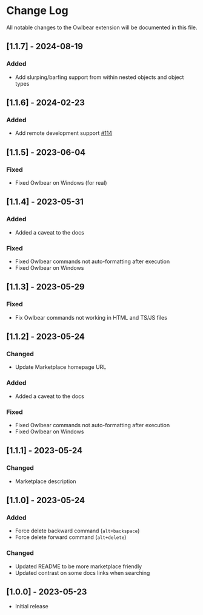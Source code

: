 # Change Log

All notable changes to the Owlbear extension will be documented in this file.

## [1.1.7] - 2024-08-19

### Added

- Add slurping/barfing support from within nested objects and object types

## [1.1.6] - 2024-02-23

### Added

- Add remote development support [#114](https://github.com/sansarip/owlbear/issues/114)

## [1.1.5] - 2023-06-04

### Fixed

- Fixed Owlbear on Windows (for real)

## [1.1.4] - 2023-05-31

### Added

- Added a caveat to the docs

### Fixed

- Fixed Owlbear commands not auto-formatting after execution
- Fixed Owlbear on Windows

## [1.1.3] - 2023-05-29

### Fixed

- Fix Owlbear commands not working in HTML and TS/JS files

## [1.1.2] - 2023-05-24

### Changed

- Update Marketplace homepage URL

### Added

- Added a caveat to the docs

### Fixed

- Fixed Owlbear commands not auto-formatting after execution
- Fixed Owlbear on Windows

## [1.1.1] - 2023-05-24

### Changed

- Marketplace description

## [1.1.0] - 2023-05-24

### Added
- Force delete backward command (`alt+backspace`)
- Force delete forward command (`alt+delete`)

### Changed

- Updated README to be more marketplace friendly
- Updated contrast on some docs links when searching

## [1.0.0] - 2023-05-23

- Initial release
